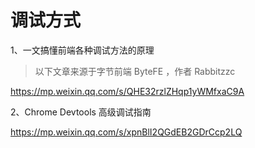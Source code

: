 # 调试方式

1、一文搞懂前端各种调试方法的原理

> 以下文章来源于字节前端 ByteFE ，作者 Rabbitzzc

https://mp.weixin.qq.com/s/QHE32rzlZHqp1yWMfxaC9A

2、Chrome Devtools 高级调试指南

https://mp.weixin.qq.com/s/xpnBlI2QGdEB2GDrCcp2LQ
